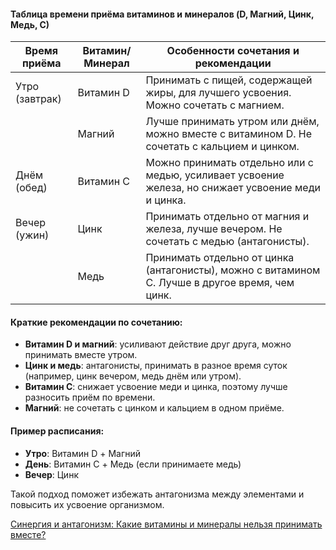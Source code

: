 #### Таблица времени приёма витаминов и минералов (D, Магний, Цинк, Медь, С)

|Время приёма|Витамин/Минерал|Особенности сочетания и рекомендации|
|---|---|---|
|Утро (завтрак)|Витамин D|Принимать с пищей, содержащей жиры, для лучшего усвоения. Можно сочетать с магнием.|
||Магний|Лучше принимать утром или днём, можно вместе с витамином D. Не сочетать с кальцием и цинком.|
|Днём (обед)|Витамин C|Можно принимать отдельно или с медью, усиливает усвоение железа, но снижает усвоение меди и цинка.|
|Вечер (ужин)|Цинк|Принимать отдельно от магния и железа, лучше вечером. Не сочетать с медью (антагонисты).|
||Медь|Принимать отдельно от цинка (антагонисты), можно с витамином C. Лучше в другое время, чем цинк.|

#### Краткие рекомендации по сочетанию:

- **Витамин D и магний**: усиливают действие друг друга, можно принимать вместе утром.
- **Цинк и медь**: антагонисты, принимать в разное время суток (например, цинк вечером, медь днём или утром).
- **Витамин C**: снижает усвоение меди и цинка, поэтому лучше разносить приём по времени.
- **Магний**: не сочетать с цинком и кальцием в одном приёме.

#### Пример расписания:

- **Утро**: Витамин D + Магний
- **День**: Витамин C + Медь (если принимаете медь)
- **Вечер**: Цинк

Такой подход поможет избежать антагонизма между элементами и повысить их усвоение организмом.

[Синергия и антагонизм: Какие витамины и минералы нельзя принимать вместе?](https://sberhealth.ru/library/zdorove/sinergiya-i-antagonizm-vitaminov-i-mineralov?utm_referrer=https%3a%2f%2fyandex.ru%2f)